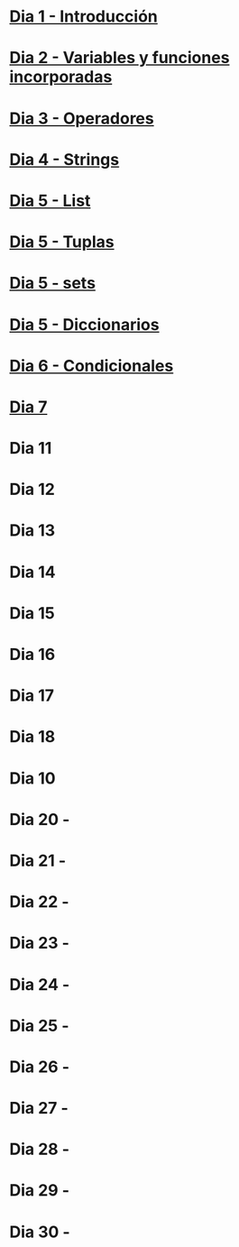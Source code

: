 # [Dia 1 - Introducción](dia1.md)
# [Dia 2 - Variables y funciones incorporadas](dia2.md)
# [Dia 3 - Operadores](dia3.md)
# [Dia 4 - Strings](dia4.md)
# [Dia 5 - List](dia5.md)
# [Dia 5 - Tuplas](dia5b.md)
# [Dia 5 - sets](dia5c.md)
# [Dia 5 - Diccionarios](dia5d.md)
# [Dia 6 - Condicionales](dia6.md) 
# [Dia 7](dia7.md)

# Dia 11
# Dia 12
# Dia 13
# Dia 14
# Dia 15
# Dia 16
# Dia 17
# Dia 18
# Dia 10
# Dia 20 -
# Dia 21 -
# Dia 22 -
# Dia 23 -
# Dia 24 -
# Dia 25 -
# Dia 26 -
# Dia 27 -
# Dia 28 -
# Dia 29 -
# Dia 30 - 
